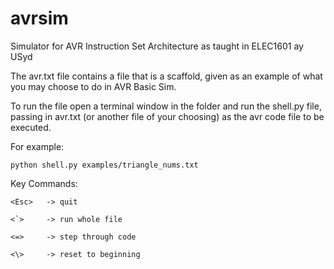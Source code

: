 # avrsim
Simulator for AVR Instruction Set Architecture as taught in ELEC1601 ay USyd

The avr.txt file contains a file that is a
scaffold, given as an example of what you
may choose to do in AVR Basic Sim.

To run the file open a terminal window
in the folder and run the shell.py file,
passing in avr.txt (or another file of your
choosing) as the avr code file to be executed.

For example:
    
    python shell.py examples/triangle_nums.txt

Key Commands:

    <Esc>   -> quit
    
    <`>     -> run whole file
    
    <=>     -> step through code
    
    <\>     -> reset to beginning
